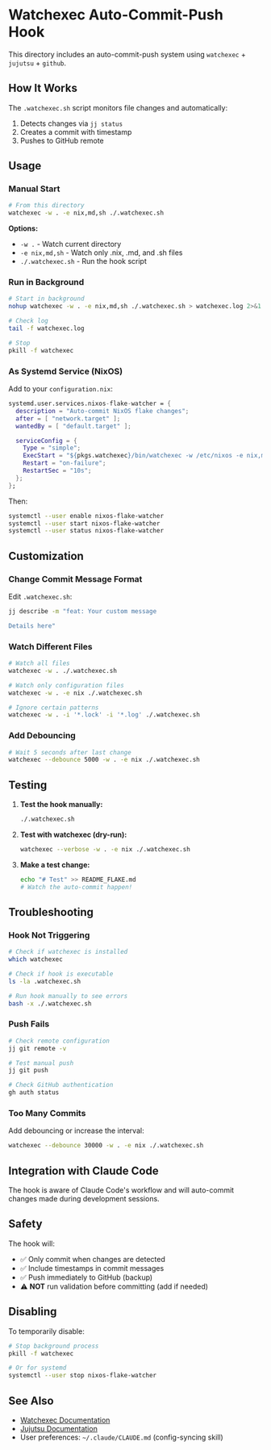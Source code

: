 # Watchexec Auto-Commit-Push Hook

This directory includes an auto-commit-push system using `watchexec` + `jujutsu` + `github`.

## How It Works

The `.watchexec.sh` script monitors file changes and automatically:
1. Detects changes via `jj status`
2. Creates a commit with timestamp
3. Pushes to GitHub remote

## Usage

### Manual Start

```bash
# From this directory
watchexec -w . -e nix,md,sh ./.watchexec.sh
```

**Options:**
- `-w .` - Watch current directory
- `-e nix,md,sh` - Watch only .nix, .md, and .sh files
- `./.watchexec.sh` - Run the hook script

### Run in Background

```bash
# Start in background
nohup watchexec -w . -e nix,md,sh ./.watchexec.sh > watchexec.log 2>&1 &

# Check log
tail -f watchexec.log

# Stop
pkill -f watchexec
```

### As Systemd Service (NixOS)

Add to your `configuration.nix`:

```nix
systemd.user.services.nixos-flake-watcher = {
  description = "Auto-commit NixOS flake changes";
  after = [ "network.target" ];
  wantedBy = [ "default.target" ];

  serviceConfig = {
    Type = "simple";
    ExecStart = "${pkgs.watchexec}/bin/watchexec -w /etc/nixos -e nix,md,sh /etc/nixos/.watchexec.sh";
    Restart = "on-failure";
    RestartSec = "10s";
  };
};
```

Then:
```bash
systemctl --user enable nixos-flake-watcher
systemctl --user start nixos-flake-watcher
systemctl --user status nixos-flake-watcher
```

## Customization

### Change Commit Message Format

Edit `.watchexec.sh`:

```bash
jj describe -m "feat: Your custom message

Details here"
```

### Watch Different Files

```bash
# Watch all files
watchexec -w . ./.watchexec.sh

# Watch only configuration files
watchexec -w . -e nix ./.watchexec.sh

# Ignore certain patterns
watchexec -w . -i '*.lock' -i '*.log' ./.watchexec.sh
```

### Add Debouncing

```bash
# Wait 5 seconds after last change
watchexec --debounce 5000 -w . -e nix ./.watchexec.sh
```

## Testing

1. **Test the hook manually:**
   ```bash
   ./.watchexec.sh
   ```

2. **Test with watchexec (dry-run):**
   ```bash
   watchexec --verbose -w . -e nix ./.watchexec.sh
   ```

3. **Make a test change:**
   ```bash
   echo "# Test" >> README_FLAKE.md
   # Watch the auto-commit happen!
   ```

## Troubleshooting

### Hook Not Triggering

```bash
# Check if watchexec is installed
which watchexec

# Check if hook is executable
ls -la .watchexec.sh

# Run hook manually to see errors
bash -x ./.watchexec.sh
```

### Push Fails

```bash
# Check remote configuration
jj git remote -v

# Test manual push
jj git push

# Check GitHub authentication
gh auth status
```

### Too Many Commits

Add debouncing or increase the interval:
```bash
watchexec --debounce 30000 -w . -e nix ./.watchexec.sh
```

## Integration with Claude Code

The hook is aware of Claude Code's workflow and will auto-commit changes made during development sessions.

## Safety

The hook will:
- ✅ Only commit when changes are detected
- ✅ Include timestamps in commit messages
- ✅ Push immediately to GitHub (backup)
- ⚠️ **NOT** run validation before committing (add if needed)

## Disabling

To temporarily disable:
```bash
# Stop background process
pkill -f watchexec

# Or for systemd
systemctl --user stop nixos-flake-watcher
```

## See Also

- [Watchexec Documentation](https://github.com/watchexec/watchexec)
- [Jujutsu Documentation](https://github.com/martinvonz/jj)
- User preferences: `~/.claude/CLAUDE.md` (config-syncing skill)
